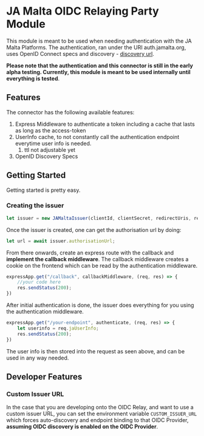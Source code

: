 # JA Malta OIDC Relaying Party Module

This module is meant to be used when needing authentication with the JA Malta Platforms.  The authentication, ran under the URI auth.jamalta.org, uses OpenID Connect specs and discovery - [discovery url](https://auth.jamalta.org/.well-known/openid-configuration).  

**Please note that the authentication and this connector is still in the early alpha testing.  Currently, this module is meant to be used internally until everything is tested**.

## Features
The connector has the following available features:
1. Express Middleware to authenticate a token including a cache that lasts as long as the access-token
2. UserInfo cache, to not constantly call the authentication endpoint everytime user info is needed. 
   1. ttl not adjustable yet
3. OpenID Discovery Specs

## Getting Started
Getting started is pretty easy.  

### Creating the issuer
```js 
let issuer = new JAMaltaIssuer(clientId, clientSecret, redirectUris, responseTypes, scopes);
```
Once the issuer is created, one can get the authorisation url by doing:
```js
let url = await issuer.authorisationUrl;
```
From there onwards, create an express route with the callback and **implement the callback middleware**.  The callback middleware creates a cookie on the frontend which can be read by the authentication middleware.
```js
expressApp.get("/callback", callbackMiddleware, (req, res) => {
    //your code here
    res.sendStatus(200);
})
```
After initial authentication is done, the issuer does everything for you using the authentication middleware.
```js
expressApp.get("/your-endpoint", authenticate, (req, res) => {
    let userinfo = req.jaUserInfo;
    res.sendStatus(200);
})
```
The user info is then stored into the request as seen above, and can be used in any way needed.

## Developer Features
### Custom Issuer URL
In the case that you are developing onto the OIDC Relay, and want to use a custom issuer URL, you can set the environment variable `CUSTOM_ISSUER_URL` which forces auto-discovery and endpoint binding to that OIDC Provider, **assuming OIDC discovery is enabled on the OIDC Provider**. 
